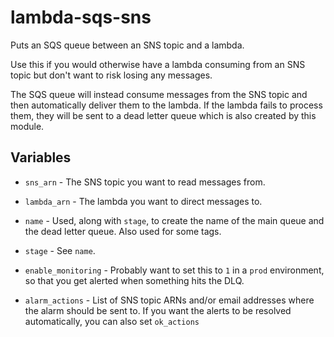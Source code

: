 # lambda-sqs-sns

Puts an SQS queue between an SNS topic and a lambda.

Use this if you would otherwise have a lambda consuming from an SNS topic but don't want to risk losing any messages.

The SQS queue will instead consume messages from the SNS topic and then automatically deliver them to the lambda. If the lambda fails to process them, they will be sent to a dead letter queue which is also created by this module.

## Variables

* `sns_arn` - The SNS topic you want to read messages from.

* `lambda_arn` - The lambda you want to direct messages to.

* `name` - Used, along with `stage`, to create the name of the main queue and the dead letter queue. Also used for some tags.

* `stage` - See `name`.

* `enable_monitoring` - Probably want to set this to `1` in a `prod` environment, so that you get alerted when something hits the DLQ.

* `alarm_actions` - List of SNS topic ARNs and/or email addresses where the alarm should be sent to. If you want the alerts to be resolved automatically, you can also set `ok_actions`
